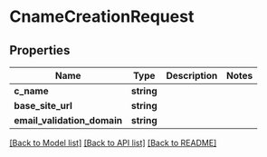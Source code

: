 # CnameCreationRequest

## Properties
Name | Type | Description | Notes
------------ | ------------- | ------------- | -------------
**c_name** | **string** |  | 
**base_site_url** | **string** |  | 
**email_validation_domain** | **string** |  | 

[[Back to Model list]](../README.md#documentation-for-models) [[Back to API list]](../README.md#documentation-for-api-endpoints) [[Back to README]](../README.md)


